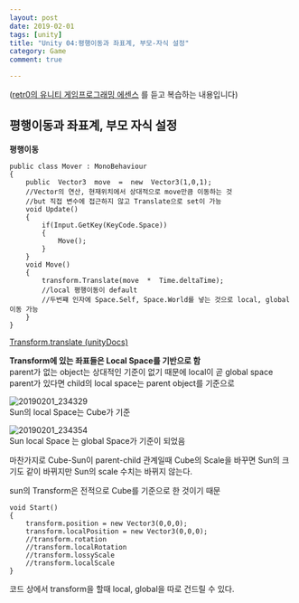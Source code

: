 ```yaml
---
layout: post
date: 2019-02-01
tags: [unity]
title: "Unity 04:평행이동과 좌표계, 부모-자식 설정"
category: Game
comment: true

---
```


<p>(<a href="https://www.udemy.com/retr0-unity/">retr0의 유니티 게임프로그래밍 에센스</a> 를 듣고 복습하는 내용입니다)</p>
<h2 id="평행이동과-좌표계-부모-자식-설정">평행이동과 좌표계, 부모 자식 설정</h2>
<p><strong>평행이동</strong></p>
<pre class=" language-csharp"><code class="prism  language-csharp"><span class="token keyword">public</span> <span class="token keyword">class</span> <span class="token class-name">Mover</span> <span class="token punctuation">:</span> MonoBehaviour
<span class="token punctuation">{</span>
	<span class="token keyword">public</span>  Vector3  move  <span class="token operator">=</span>  <span class="token keyword">new</span>  <span class="token class-name">Vector3</span><span class="token punctuation">(</span><span class="token number">1</span><span class="token punctuation">,</span><span class="token number">0</span><span class="token punctuation">,</span><span class="token number">1</span><span class="token punctuation">)</span><span class="token punctuation">;</span>	
	<span class="token comment">//Vector의 연산, 현재위치에서 상대적으로 move만큼 이동하는 것</span>
	<span class="token comment">//but 직접 변수에 접근하지 않고 Translate으로 set이 가능 </span>
	<span class="token keyword">void</span> <span class="token function">Update</span><span class="token punctuation">(</span><span class="token punctuation">)</span>
	<span class="token punctuation">{</span>
		<span class="token keyword">if</span><span class="token punctuation">(</span>Input<span class="token punctuation">.</span><span class="token function">GetKey</span><span class="token punctuation">(</span>KeyCode<span class="token punctuation">.</span>Space<span class="token punctuation">)</span><span class="token punctuation">)</span>
		<span class="token punctuation">{</span>
			<span class="token function">Move</span><span class="token punctuation">(</span><span class="token punctuation">)</span><span class="token punctuation">;</span>
		<span class="token punctuation">}</span>
	<span class="token punctuation">}</span>
	<span class="token keyword">void</span> <span class="token function">Move</span><span class="token punctuation">(</span><span class="token punctuation">)</span>
	<span class="token punctuation">{</span>
		transform<span class="token punctuation">.</span><span class="token function">Translate</span><span class="token punctuation">(</span>move  <span class="token operator">*</span>  Time<span class="token punctuation">.</span>deltaTime<span class="token punctuation">)</span><span class="token punctuation">;</span>
		<span class="token comment">//local 평행이동이 default</span>
		<span class="token comment">//두번쨰 인자에 Space.Self, Space.World를 넣는 것으로 local, global 이동 가능</span>
	<span class="token punctuation">}</span>
<span class="token punctuation">}</span>
</code></pre>
<p><a href="https://docs.unity3d.com/ScriptReference/Transform.Translate.html">Transform.translate (unityDocs)</a></p>
<p><strong>Transform에 있는 좌표들은 Local Space를 기반으로 함</strong><br>
parent가 없는 object는 상대적인 기준이 없기 때문에 local이 곧 global space<br>
parent가 있다면 child의 local space는 parent object를 기준으로</p>
<p><img src="https://user-images.githubusercontent.com/31947480/52129953-45c74c00-267c-11e9-9666-aecb3b1065d6.png" alt="20190201_234329"><br>
Sun의 local Space는 Cube가 기준</p>
<p><img src="https://user-images.githubusercontent.com/31947480/52129956-46f87900-267c-11e9-8362-9817f39dbf08.png" alt="20190201_234354"><br>
Sun local Space 는 global Space가 기준이 되었음</p>
<p>마찬가지로 Cube-Sun이 parent-child 관계일때 Cube의 Scale을 바꾸면 Sun의 크기도 같이 바뀌지만 Sun의 scale 수치는 바뀌지 않는다.</p>
<p>sun의 Transform은 전적으로 Cube를 기준으로 한 것이기 때문</p>
<pre class=" language-csharp"><code class="prism  language-csharp"><span class="token keyword">void</span> <span class="token function">Start</span><span class="token punctuation">(</span><span class="token punctuation">)</span>
<span class="token punctuation">{</span>
	transform<span class="token punctuation">.</span>position <span class="token operator">=</span> <span class="token keyword">new</span> <span class="token class-name">Vector3</span><span class="token punctuation">(</span><span class="token number">0</span><span class="token punctuation">,</span><span class="token number">0</span><span class="token punctuation">,</span><span class="token number">0</span><span class="token punctuation">)</span><span class="token punctuation">;</span>
	transform<span class="token punctuation">.</span>localPosition <span class="token operator">=</span> <span class="token keyword">new</span> <span class="token class-name">Vector3</span><span class="token punctuation">(</span><span class="token number">0</span><span class="token punctuation">,</span><span class="token number">0</span><span class="token punctuation">,</span><span class="token number">0</span><span class="token punctuation">)</span><span class="token punctuation">;</span>
	<span class="token comment">//transform.rotation</span>
	<span class="token comment">//transform.localRotation</span>
	<span class="token comment">//transform.lossyScale</span>
	<span class="token comment">//transform.localScale</span>
<span class="token punctuation">}</span>
</code></pre>
<p>코드 상에서 transform을 할때 local, global을 따로 건드릴 수 있다.</p>

